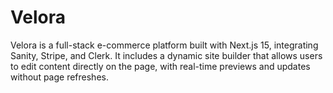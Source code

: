 # Velora
Velora is a full-stack e-commerce platform built with Next.js 15, integrating Sanity, Stripe, and Clerk. It includes a dynamic site builder that allows users to edit content directly on the page, with real-time previews and updates without page refreshes.

